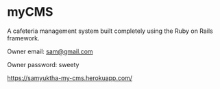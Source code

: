 # myCMS

A cafeteria management system built completely using the Ruby on Rails framework. 

Owner email: sam@gmail.com

Owner password: sweety

https://samyuktha-my-cms.herokuapp.com/



